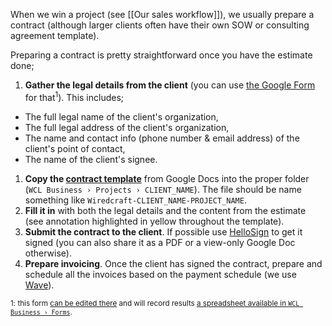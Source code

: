 When we win a project (see [[Our sales workflow]]), we usually prepare a contract (although larger clients often have their own SOW or consulting agreement template).

Preparing a contract is pretty straightforward once you have the estimate done;

1. **Gather the legal details from the client** (you can use [the Google Form](https://docs.google.com/forms/d/1sh4hYsdE5zEMvrH_RDab0fKb3iSUyCFmgDQbv7Clz5Q/viewform) for that<sup>1</sup>). This includes;
  - The full legal name of the client's organization,
  - The full legal address of the client's organization,
  - The name and contact info (phone number & email address) of the client's point of contact,
  - The name of the client's signee.
1. **Copy the [contract template](https://docs.google.com/document/d/1i-f9Fqpjf4evghr2Et9Sj1-sSaCN_M4tYLXsj1NdMkk/edit#)** from Google Docs into the proper folder (`WCL Business › Projects › CLIENT_NAME`). The file should be name something like `Wiredcraft-CLIENT_NAME-PROJECT_NAME`.
1. **Fill it in** with both the legal details and the content from the estimate (see annotation highlighted in yellow throughout the template).
1. **Submit the contract to the client**. If possible use [HelloSign](http://hellosign.com) to get it signed (you can also share it as a PDF or a view-only Google Doc otherwise).
1. **Prepare invoicing**. Once the client has signed the contract, prepare and schedule all the invoices based on the payment schedule (we use [Wave](https://www.waveapps.com/)).

<sup>1: this form [can be edited there](https://docs.google.com/a/wiredcraft.com/forms/d/1sh4hYsdE5zEMvrH_RDab0fKb3iSUyCFmgDQbv7Clz5Q/edit?usp=forms_home&ths=true) and will record results [a spreadsheet available in `WCL Business › Forms`](https://docs.google.com/spreadsheets/d/15VvzZ8ryJz6frRWc6cQOAjQrlRBxviWPSDpAq8tvHgA/edit#gid=1997577885).</sup>